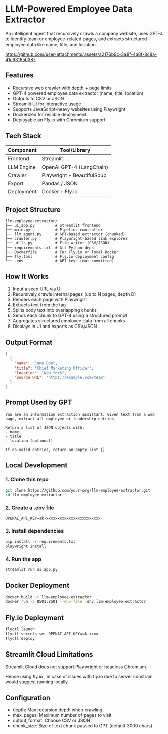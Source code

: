 # LLM-Powered Employee Data Extractor

An intelligent agent that recursively crawls a company website, uses GPT-4 to identify team or employee-related pages, and extracts structured employee data like name, title, and location.


https://github.com/user-attachments/assets/a2176b9c-3a8f-4a8f-8c8a-41c93165b387



## Features

- Recursive web crawler with depth + page limits
- GPT-4 powered employee data extractor (name, title, location)
- Outputs to CSV or JSON
- Streamlit UI for interactive usage
- Supports JavaScript-heavy websites using Playwright
- Dockerized for reliable deployment
- Deployable on Fly.io with Chromium support

## Tech Stack

| Component    | Tool/Library              |
|--------------|---------------------------|
| Frontend     | Streamlit                 |
| LLM Engine   | OpenAI GPT-4 (LangChain)  |
| Crawler      | Playwright + BeautifulSoup|
| Export       | Pandas / JSON             |
| Deployment   | Docker + Fly.io           |

## Project Structure

```
llm-employee-extractor/
├── ui_app.py         # Streamlit frontend
├── main.py           # Pipeline controller
├── llm_agent.py      # GPT-based extractor (chunked)
├── crawler.py        # Playwright-based link explorer
├── utils.py          # File writer (CSV/JSON)
├── requirements.txt  # All Python deps
├── Dockerfile        # For Fly.io or local Docker
├── fly.toml          # Fly.io deployment config
└── .env              # API keys (not committed)
```

## How It Works

1. Input a seed URL via UI
2. Recursively crawls internal pages (up to N pages, depth D)
3. Renders each page with Playwright
4. Extracts text from the <body> tag
5. Splits body text into overlapping chunks
6. Sends each chunk to GPT-4 using a structured prompt
7. Aggregates structured employee data from all chunks
8. Displays in UI and exports as CSV/JSON

## Output Format

```json
[
  {
    "name": "Jane Doe",
    "title": "Chief Marketing Officer",
    "location": "New York",
    "Source URL": "https://example.com/team"
  }
]
```

## Prompt Used by GPT

```
You are an information extraction assistant. Given text from a web page, extract all employee or leadership entries.

Return a list of JSON objects with:
- name
- title
- location (optional)

If no valid entries, return an empty list []
```

## Local Development

### 1. Clone this repo

```bash
git clone https://github.com/your-org/llm-employee-extractor.git
cd llm-employee-extractor
```

### 2. Create a .env file

```env
OPENAI_API_KEY=sk-xxxxxxxxxxxxxxxxxxxxxxxx
```

### 3. Install dependencies

```bash
pip install -r requirements.txt
playwright install
```

### 4. Run the app

```bash
streamlit run ui_app.py
```

## Docker Deployment

```bash
docker build -t llm-employee-extractor .
docker run -p 8501:8501 --env-file .env llm-employee-extractor
```

## Fly.io Deployment

```bash
flyctl launch
flyctl secrets set OPENAI_API_KEY=sk-xxxx
flyctl deploy
```

## Streamlit Cloud Limitations

Streamlit Cloud does not support Playwright or headless Chromium.

Hence using fly.io , in case of issues with fly.io due to server constrain would suggest running locally

## Configuration

- depth: Max recursion depth when crawling
- max_pages: Maximum number of pages to visit
- output_format: Choose CSV or JSON
- chunk_size: Size of text chunk passed to GPT (default 3000 chars)

